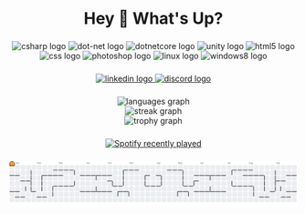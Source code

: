 <h1 align="center">Hey 👋 What's Up?</h1>

###

<!-- Skills Section -->
<div align="center">
  <img src="https://cdn.jsdelivr.net/gh/devicons/devicon/icons/csharp/csharp-original.svg" width="10%" alt="csharp logo" />
  <img src="https://cdn.jsdelivr.net/gh/devicons/devicon/icons/dot-net/dot-net-original.svg" width="10%" alt="dot-net logo" />
  <img src="https://cdn.jsdelivr.net/gh/devicons/devicon/icons/dotnetcore/dotnetcore-original.svg" width="10%" alt="dotnetcore logo" />
  <img src="https://cdn.jsdelivr.net/gh/devicons/devicon/icons/unity/unity-original.svg" width="10%" alt="unity logo" />
  <img src="https://cdn.jsdelivr.net/gh/devicons/devicon/icons/html5/html5-original.svg" width="10%" alt="html5 logo" />
  <img src="https://cdn.jsdelivr.net/gh/devicons/devicon/icons/css3/css3-original.svg" width="10%" alt="css logo" />
  <img src="https://cdn.jsdelivr.net/gh/devicons/devicon/icons/photoshop/photoshop-plain.svg" width="10%" alt="photoshop logo" />
  <img src="https://cdn.jsdelivr.net/gh/devicons/devicon/icons/linux/linux-original.svg" width="10%" alt="linux logo" />
  <img src="https://cdn.jsdelivr.net/gh/devicons/devicon/icons/windows8/windows8-original.svg" width="10%" alt="windows8 logo" />
</div>

###

<!-- Social Links -->
<div align="center">
  <a href="https://www.linkedin.com/in/yousef-waleed-6555472a6/" target="_blank">
    <img src="https://img.shields.io/static/v1?message=LinkedIn&logo=linkedin&label=&color=0077B5&logoColor=white&style=for-the-badge" alt="linkedin logo" />
  </a>
  <a href="https://discord.com/users/494954574289960960" target="_blank">
    <img src="https://img.shields.io/static/v1?message=Discord&logo=discord&label=&color=7289DA&logoColor=white&style=for-the-badge" alt="discord logo" />
  </a>
</div>

###

<!-- Stats Section -->
<div align="center">

  <img src="https://github-readme-stats.vercel.app/api/top-langs?username=joewaleed&layout=compact&langs_count=5&theme=tokyonight&hide_border=false" width="90%" alt="languages graph" />

  <br/>

  <img src="https://streak-stats.demolab.com?user=joewaleed&mode=daily&theme=tokyonight&hide_border=false&border_radius=5" width="90%" alt="streak graph" />

  <br/>

  <img src="https://github-profile-trophy.vercel.app?username=joewaleed&theme=tokyonight&margin-w=8&margin-h=8&no-bg=true&no-frame=true" width="90%" alt="trophy graph" />

</div>

###

<!-- Spotify Section -->
<div align="center">
  <a href="https://open.spotify.com/user/flm49unhqejg30ylp7dnnviqu">
    <img src="https://spotify-recently-played-readme.vercel.app/api?user=flm49unhqejg30ylp7dnnviqu&count=5&unique=true" width="90%" alt="Spotify recently played" />
  </a>
</div>

###

<!-- Contribution Graph -->
<picture>
  <source media="(prefers-color-scheme: dark)" srcset="https://raw.githubusercontent.com/joewaleed/joewaleed/output/pacman-contribution-graph-dark.svg">
  <source media="(prefers-color-scheme: light)" srcset="https://raw.githubusercontent.com/joewaleed/joewaleed/output/pacman-contribution-graph.svg">
  <img alt="pacman contribution graph" src="https://raw.githubusercontent.com/joewaleed/joewaleed/output/pacman-contribution-graph.svg" width="100%">
</picture>